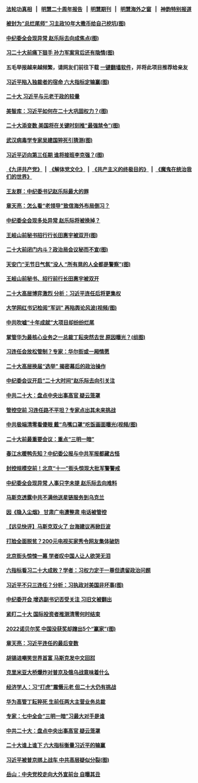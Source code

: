 #### [法轮功真相](https://github.com/gfw-breaker/truth/blob/master/README.md?t=0) &nbsp;&nbsp;|&nbsp;&nbsp; [明慧二十周年报告](https://github.com/gfw-breaker/mh-reports/blob/master/README.md?t=0) &nbsp;&nbsp;|&nbsp;&nbsp;[明慧期刊](https://github.com/gfw-breaker/mh-qikan) &nbsp;&nbsp;|&nbsp;&nbsp; [明慧海外之窗](https://github.com/gfw-breaker/mh-news/blob/master/README.md?t=0) &nbsp;&nbsp;|&nbsp;&nbsp; [神韵特别报道](https://github.com/gfw-breaker/mh-news/blob/master/shenyun.md?t=0)
#### [ 被封为“总烂尾师” 习主政10年大撒币给自己挖坑(图)](https://github.com/gfw-breaker/banned-news1/blob/master/pages/p2/1018594.md)
#### [ 中纪委全会现异常 赵乐际去向成焦点(图)](https://github.com/gfw-breaker/banned-news1/blob/master/pages/p2/1018603.md)
#### [ 习二十大前痛下狠手 孙力军案背后还有隐情(图)](https://github.com/gfw-breaker/banned-news1/blob/master/pages/p2/1018534.md)
#### 五毛举报越来越频繁，请网友们前往下载 [一键翻墙软件](https://github.com/gfw-breaker/ssr-accounts)，并将此项目推荐给亲友
#### [ 习近平陷入独裁者的宿命 六大指标定输赢(图)](https://github.com/gfw-breaker/banned-news1/blob/master/pages/p2/1018499.md)
#### [ 二十大 习近平与元老干政的较量](https://github.com/gfw-breaker/banned-news1/blob/master/pages/nsc413/n13841091.md)
#### [ 美智库：习近平如何在二十大巩固权力？(图)](https://github.com/gfw-breaker/banned-news1/blob/master/pages/p2/1018451.md)
#### [ 二十大添变数 美国将在关键时刻推“最强禁令”(图)](https://github.com/gfw-breaker/banned-news1/blob/master/pages/p2/1018460.md)
#### [ 武汉病毒学专家吴建国猝死引猜测(图)](https://github.com/gfw-breaker/banned-news1/blob/master/pages/p2/1018505.md)
#### [ 习近平迈向第三任期 谁将接班李克强？(图)](https://github.com/gfw-breaker/banned-news1/blob/master/pages/p2/1018374.md)
#### [《九评共产党》](https://github.com/begood0513/9ping.md/blob/master/README.md) &nbsp;|&nbsp; [《解体党文化》](../../../../jtdwh.md/blob/master/README.md)  &nbsp;|&nbsp; [《共产主义的终极目的》](../../../../gczydzjmd.md/blob/master/README.md) &nbsp;|&nbsp; [《魔鬼在统治我们的世界》](../../../../mgztzwmdsj.md/blob/master/README.md) 
#### [ 王友群：中纪委书记赵乐际最大的罪](https://github.com/gfw-breaker/banned-news1/blob/master/pages/nsc413/n13841011.md)
#### [ 章天亮：怎么看“老领导”致信海外布局倒习？](https://github.com/gfw-breaker/banned-news1/blob/master/pages/soh5/660396.md)
#### [ 中纪委全会现多处异常 赵乐际将被换掉？](https://github.com/gfw-breaker/banned-news1/blob/master/pages/nsc413/n13841245.md)
#### [ 王岐山前秘书招行行长田惠宇被双开(图)](https://github.com/gfw-breaker/banned-news1/blob/master/pages/p2/1018613.md)
#### [ 二十大前闭门内斗？政治局会议秘而不宣(图)](https://github.com/gfw-breaker/banned-news1/blob/master/pages/p2/1018327.md)
#### [ 天安门“无节日气氛”没人 “所有晃的人全都是警察”(图)](https://github.com/gfw-breaker/banned-news1/blob/master/pages/p1/1018612.md)
#### [ 王岐山前秘书、招行前行长田惠宇被双开](https://github.com/gfw-breaker/banned-news1/blob/master/pages/nsc413/n13841170.md)
#### [ 二十大高层博弈激烈 分析：习近平连任后将更集权](https://github.com/gfw-breaker/banned-news1/blob/master/pages/prog204/a103546575.md)
#### [ 大学网红书记检阅“军训” 再陷舆论风波(视频/图)](https://github.com/gfw-breaker/banned-news1/blob/master/pages/p1/1018557.md)
#### [ 中共吹嘘“十年成就”大项目却纷纷烂尾](https://github.com/gfw-breaker/banned-news1/blob/master/pages/nsc413/n13840852.md)
#### [ 掌管华为最核心业务之一总裁丁耘突然去世 原因曝光？(组图)](https://github.com/gfw-breaker/banned-news1/blob/master/pages/p1/1018641.md)
#### [ 习连任会放松管制？专家：华尔街或一厢情愿](https://github.com/gfw-breaker/banned-news1/blob/master/pages/nsc413/n13841005.md)
#### [ 二十大高层换届“选举” 揭密幕后的政治操作](https://github.com/gfw-breaker/banned-news1/blob/master/pages/prog204/a103546713.md)
#### [ 中纪委会议开启“二十大时间”赵乐际去向引关注](https://github.com/gfw-breaker/banned-news1/blob/master/pages/soh5/660453.md)
#### [ 中共二十大：盘点中央出事高官 疑云笼罩](https://github.com/gfw-breaker/banned-news1/blob/master/pages/nsc413/n13841253.md)
#### [ 管控空前 习连任路不平坦？专家点出其未来挑战](https://github.com/gfw-breaker/banned-news1/blob/master/pages/soh5/660408.md)
#### [ 中共极端清零看傻眼 戴“鸟嘴口罩”吃饭画面曝光(视频/图)](https://github.com/gfw-breaker/banned-news1/blob/master/pages/p1/1018634.md)
#### [ 二十大前最重要会议：重点“三明一暗”](https://github.com/gfw-breaker/banned-news1/blob/master/pages/soh5/660372.md)
#### [ 春江水暖鸭先知？中纪委公报与中共军报都藏古怪](https://github.com/gfw-breaker/banned-news1/blob/master/pages/soh5/660645.md)
#### [ 封控规模空前！北京“十一”街头惊现大批军警警戒](https://github.com/gfw-breaker/banned-news1/blob/master/pages/soh5/660588.md)
#### [ 中纪委全会现异常 人事只字未提 赵乐际去向难料](https://github.com/gfw-breaker/banned-news1/blob/master/pages/prog204/a103546594.md)
#### [ 马斯克透露中共不满他送星链服务到乌克兰](https://github.com/gfw-breaker/banned-news1/blob/master/pages/nsc413/n13841104.md)
#### [ 因《隐入尘烟》 甘肃广电遭整肃 电话被管控](https://github.com/gfw-breaker/banned-news1/blob/master/pages/soh5/660531.md)
#### [ 【远见快评】马斯克双火了 台海建议再掀巨波](https://github.com/gfw-breaker/banned-news1/blob/master/pages/nsc413/n13841116.md)
#### [ 打脸全面脱贫？200元电视买家秀令网友集体破防](https://github.com/gfw-breaker/banned-news1/blob/master/pages/soh5/660594.md)
#### [ 北京街头惊悚一幕 学者叹中国人让人欲哭无泪](https://github.com/gfw-breaker/banned-news1/blob/master/pages/soh5/660528.md)
#### [ 六指标看习二十大成败？学者：习权力定于一尊但遗留政治问题](https://github.com/gfw-breaker/banned-news1/blob/master/pages/soh5/660441.md)
#### [ 习近平不只三连任？分析：习执政对美国非坏事(图)](https://github.com/gfw-breaker/banned-news1/blob/master/pages/p2/1018380.md)
#### [ 中纪委开会 增选副书记否受关注 习旧文被翻出](https://github.com/gfw-breaker/banned-news1/blob/master/pages/prog204/a103546514.md)
#### [ 紧盯二十大 国际投资者推测清零何时结束](https://github.com/gfw-breaker/banned-news1/blob/master/pages/nsc413/n13840862.md)
#### [ 2022诺贝尔奖 中国没获奖却蹭出5个“赢家”(图)](https://github.com/gfw-breaker/banned-news1/blob/master/pages/p1/1018548.md)
#### [ 章天亮：习近平连任的最后变数](https://github.com/gfw-breaker/banned-news1/blob/master/pages/soh5/660732.md)
#### [ 胡锡进嘲笑世界首富 马斯克发中文回怼](https://github.com/gfw-breaker/banned-news1/blob/master/pages/nsc413/n13841056.md)
#### [ 克里米亚大桥爆炸对普京及俄乌战意味着什么](https://github.com/gfw-breaker/banned-news1/blob/master/pages/nf4514/n13841469.md)
#### [ 经济学人：习“打虎”震慑元老 但二十大仍有挑战](https://github.com/gfw-breaker/banned-news1/blob/master/pages/prog204/a103546697.md)
#### [ 华为高管丁耘猝死 生前任两大主营业务总裁](https://github.com/gfw-breaker/banned-news1/blob/master/pages/nsc413/n13841075.md)
#### [ 专家：七中全会“三明一暗”习最大对手是谁](https://github.com/gfw-breaker/banned-news1/blob/master/pages/nsc413/n13840326.md)
#### [ 中共二十大：盘点中央出事高官 疑云笼罩](https://github.com/gfw-breaker/banned-news1/blob/master/pages/nf4514/n13841253.md)
#### [ 二十大谁上谁下 六大指标衡量习近平的输赢](https://github.com/gfw-breaker/banned-news1/blob/master/pages/nsc413/n13840381.md)
#### [ 习近平被普京绑上战车 中共高层疑似分裂(图)](https://github.com/gfw-breaker/banned-news1/blob/master/pages/p2/999613.md)
#### [ 岳山：中央党校走向大外宣前台 自曝其丑](https://github.com/gfw-breaker/banned-news1/blob/master/pages/nsc413/n13840938.md)
